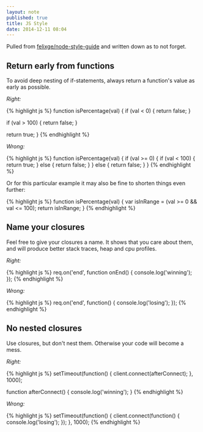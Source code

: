 ```yaml
---
layout: note
published: true
title: JS Style
date: 2014-12-11 08:04
---
```


Pulled from [felixge/node-style-guide](https://github.com/felixge/node-style-guide) and written down as to not forget.

## Return early from functions

To avoid deep nesting of if-statements, always return a function's value as early
as possible.

*Right:*

{% highlight js %}
function isPercentage(val) {
  if (val < 0) {
    return false;
  }

  if (val > 100) {
    return false;
  }

  return true;
}
{% endhighlight %}

*Wrong:*

{% highlight js %}
function isPercentage(val) {
  if (val >= 0) {
    if (val < 100) {
      return true;
    } else {
      return false;
    }
  } else {
    return false;
  }
}
{% endhighlight %}

Or for this particular example it may also be fine to shorten things even
further:

{% highlight js %}
function isPercentage(val) {
  var isInRange = (val >= 0 && val <= 100);
  return isInRange;
}
{% endhighlight %}

## Name your closures

Feel free to give your closures a name. It shows that you care about them, and
will produce better stack traces, heap and cpu profiles.

*Right:*

{% highlight js %}
req.on('end', function onEnd() {
  console.log('winning');
});
{% endhighlight %}

*Wrong:*

{% highlight js %}
req.on('end', function() {
  console.log('losing');
});
{% endhighlight %}

## No nested closures

Use closures, but don't nest them. Otherwise your code will become a mess.

*Right:*

{% highlight js %}
setTimeout(function() {
  client.connect(afterConnect);
}, 1000);

function afterConnect() {
  console.log('winning');
}
{% endhighlight %}

*Wrong:*

{% highlight js %}
setTimeout(function() {
  client.connect(function() {
    console.log('losing');
  });
}, 1000);
{% endhighlight %}

